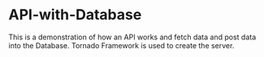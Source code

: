 # API-with-Database
This is a demonstration of how an API works and fetch data and post data into the Database. Tornado Framework is used to create the server.
